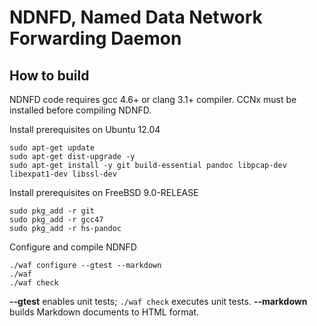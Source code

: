 # NDNFD, Named Data Network Forwarding Daemon

## How to build

NDNFD code requires gcc 4.6+ or clang 3.1+ compiler. CCNx must be installed before compiling NDNFD.

Install prerequisites on Ubuntu 12.04

	sudo apt-get update
	sudo apt-get dist-upgrade -y
	sudo apt-get install -y git build-essential pandoc libpcap-dev libexpat1-dev libssl-dev
	
Install prerequisites on FreeBSD 9.0-RELEASE

	sudo pkg_add -r git
	sudo pkg_add -r gcc47
	sudo pkg_add -r hs-pandoc

Configure and compile NDNFD

	./waf configure --gtest --markdown
	./waf
	./waf check

**--gtest** enables unit tests; `./waf check` executes unit tests.
**--markdown** builds Markdown documents to HTML format.

